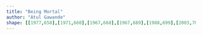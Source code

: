 ```yaml
---
title: "Being Mortal"
author: "Atul Gawande"
shape: [[1977,658],[1971,660],[1967,668],[1967,689],[1988,699],[2003,703],[2012,709],[2028,713],[2032,719],[2035,731],[2032,784],[2029,805],[2024,912],[2022,924],[2021,970],[2017,989],[2014,1059],[2011,1087],[2010,1129],[2004,1192],[1999,1291],[1995,1337],[1995,1357],[1992,1383],[1992,1413],[1994,1418],[1999,1421],[2039,1424],[2062,1423],[2071,1420],[2074,1415],[2075,1406],[2081,1321],[2082,1283],[2084,1270],[2088,1192],[2091,1162],[2094,1084],[2101,1002],[2109,846],[2111,836],[2111,799],[2115,773],[2119,700],[2118,691],[2116,687],[2111,684],[2091,681],[2071,675],[2062,674],[2050,669],[2045,669],[2037,672],[2026,671],[2014,666],[1982,658]]
---
```

